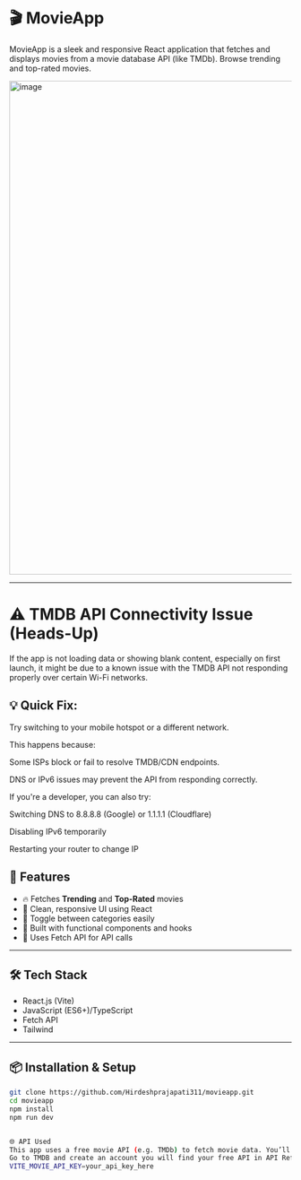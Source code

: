 # 🎬 MovieApp

MovieApp is a sleek and responsive React application that fetches and displays movies from a movie database API (like TMDb). Browse trending and top-rated movies.

<img width="1885" height="881" alt="image" src="https://github.com/user-attachments/assets/67f77f23-eb67-448f-b1ba-1fd4acd21fac" />


---

# ⚠️ TMDB API Connectivity Issue (Heads-Up)
If the app is not loading data or showing blank content, especially on first launch, it might be due to a known issue with the TMDB API not responding properly over certain Wi-Fi networks.

## 💡 Quick Fix:
Try switching to your mobile hotspot or a different network.

This happens because:

Some ISPs block or fail to resolve TMDB/CDN endpoints.

DNS or IPv6 issues may prevent the API from responding correctly.

If you're a developer, you can also try:

Switching DNS to 8.8.8.8 (Google) or 1.1.1.1 (Cloudflare)

Disabling IPv6 temporarily

Restarting your router to change IP

## 🚀 Features

- 🔥 Fetches **Trending** and **Top-Rated** movies
- 🎨 Clean, responsive UI using React
- 🧭 Toggle between categories easily
- 🧱 Built with functional components and hooks
- 📡 Uses Fetch API for API calls

---

## 🛠️ Tech Stack

- React.js (Vite)
- JavaScript (ES6+)/TypeScript
- Fetch API
- Tailwind

---

## 📦 Installation & Setup

```bash
git clone https://github.com/Hirdeshprajapati311/movieapp.git
cd movieapp
npm install
npm run dev


🌐 API Used
This app uses a free movie API (e.g. TMDb) to fetch movie data. You’ll need an API key to run it locally.
Go to TMDB and create an account you will find your free API in API Reference Tocken
VITE_MOVIE_API_KEY=your_api_key_here
